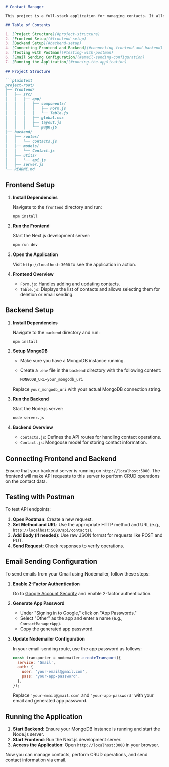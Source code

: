 
```markdown
# Contact Manager

This project is a full-stack application for managing contacts. It allows you to create, read, update, delete, and send selected contact information via email. The frontend is built with Next.js and Tailwind CSS, and the backend uses Node.js, Express.js, and MongoDB.

## Table of Contents

1. [Project Structure](#project-structure)
2. [Frontend Setup](#frontend-setup)
3. [Backend Setup](#backend-setup)
4. [Connecting Frontend and Backend](#connecting-frontend-and-backend)
5. [Testing with Postman](#testing-with-postman)
6. [Email Sending Configuration](#email-sending-configuration)
7. [Running the Application](#running-the-application)

## Project Structure

```plaintext
project-root/
├── frontend/
│   ├── src/
│   │   ├── app/
│   │   │   ├── components/
│   │   │   │   ├── Form.js
│   │   │   │   └── Table.js
│   │   │   ├── global.css
│   │   │   ├── layout.js
│   │   │   └── page.js
├── backend/
│   ├── routes/
│   │   └── contacts.js
│   ├── models/
│   │   └── Contact.js
│   ├── utils/
│   │   └── api.js
│   ├── server.js
└── README.md
```

## Frontend Setup

1. **Install Dependencies**

   Navigate to the `frontend` directory and run:

   ```bash
   npm install
   ```

2. **Run the Frontend**

   Start the Next.js development server:

   ```bash
   npm run dev
   ```

3. **Open the Application**

   Visit `http://localhost:3000` to see the application in action.

4. **Frontend Overview**

   - `Form.js`: Handles adding and updating contacts.
   - `Table.js`: Displays the list of contacts and allows selecting them for deletion or email sending.

## Backend Setup

1. **Install Dependencies**

   Navigate to the `backend` directory and run:

   ```bash
   npm install
   ```

2. **Setup MongoDB**

   - Make sure you have a MongoDB instance running.
   - Create a `.env` file in the `backend` directory with the following content:

     ```plaintext
     MONGODB_URI=your_mongodb_uri
     ```

   Replace `your_mongodb_uri` with your actual MongoDB connection string.

3. **Run the Backend**

   Start the Node.js server:

   ```bash
   node server.js
   ```

4. **Backend Overview**

   - `contacts.js`: Defines the API routes for handling contact operations.
   - `Contact.js`: Mongoose model for storing contact information.

## Connecting Frontend and Backend

Ensure that your backend server is running on `http://localhost:5000`. The frontend will make API requests to this server to perform CRUD operations on the contact data.

## Testing with Postman

To test API endpoints:

1. **Open Postman**: Create a new request.
2. **Set Method and URL**: Use the appropriate HTTP method and URL (e.g., `http://localhost:5000/api/contacts`).
3. **Add Body (if needed)**: Use raw JSON format for requests like POST and PUT.
4. **Send Request**: Check responses to verify operations.

## Email Sending Configuration

To send emails from your Gmail using Nodemailer, follow these steps:

1. **Enable 2-Factor Authentication**

   Go to [Google Account Security](https://myaccount.google.com/security) and enable 2-factor authentication.

2. **Generate App Password**

   - Under "Signing in to Google," click on "App Passwords."
   - Select "Other" as the app and enter a name (e.g., `ContactManagerApp`).
   - Copy the generated app password.

3. **Update Nodemailer Configuration**

   In your email-sending route, use the app password as follows:

   ```javascript
   const transporter = nodemailer.createTransport({
     service: 'Gmail',
     auth: {
       user: 'your-email@gmail.com',
       pass: 'your-app-password',
     },
   });
   ```

   Replace `'your-email@gmail.com'` and `'your-app-password'` with your email and generated app password.

## Running the Application

1. **Start Backend**: Ensure your MongoDB instance is running and start the Node.js server.
2. **Start Frontend**: Run the Next.js development server.
3. **Access the Application**: Open `http://localhost:3000` in your browser.

Now you can manage contacts, perform CRUD operations, and send contact information via email.
```

